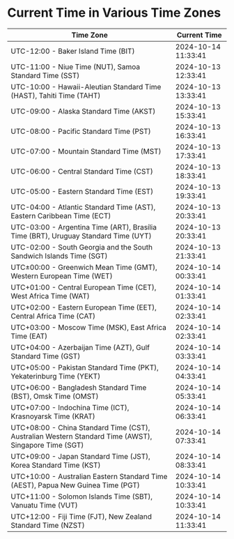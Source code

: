 # Current Time in Various Time Zones

| Time Zone | Current Time |
|-----------|--------------|
| UTC-12:00 - Baker Island Time (BIT) | 2024-10-14 11:33:41 |
| UTC-11:00 - Niue Time (NUT), Samoa Standard Time (SST) | 2024-10-13 12:33:41 |
| UTC-10:00 - Hawaii-Aleutian Standard Time (HAST), Tahiti Time (TAHT) | 2024-10-13 13:33:41 |
| UTC-09:00 - Alaska Standard Time (AKST) | 2024-10-13 15:33:41 |
| UTC-08:00 - Pacific Standard Time (PST) | 2024-10-13 16:33:41 |
| UTC-07:00 - Mountain Standard Time (MST) | 2024-10-13 17:33:41 |
| UTC-06:00 - Central Standard Time (CST) | 2024-10-13 18:33:41 |
| UTC-05:00 - Eastern Standard Time (EST) | 2024-10-13 19:33:41 |
| UTC-04:00 - Atlantic Standard Time (AST), Eastern Caribbean Time (ECT) | 2024-10-13 20:33:41 |
| UTC-03:00 - Argentina Time (ART), Brasília Time (BRT), Uruguay Standard Time (UYT) | 2024-10-13 20:33:41 |
| UTC-02:00 - South Georgia and the South Sandwich Islands Time (SGT) | 2024-10-13 21:33:41 |
| UTC±00:00 - Greenwich Mean Time (GMT), Western European Time (WET) | 2024-10-14 00:33:41 |
| UTC+01:00 - Central European Time (CET), West Africa Time (WAT) | 2024-10-14 01:33:41 |
| UTC+02:00 - Eastern European Time (EET), Central Africa Time (CAT) | 2024-10-14 02:33:41 |
| UTC+03:00 - Moscow Time (MSK), East Africa Time (EAT) | 2024-10-14 02:33:41 |
| UTC+04:00 - Azerbaijan Time (AZT), Gulf Standard Time (GST) | 2024-10-14 03:33:41 |
| UTC+05:00 - Pakistan Standard Time (PKT), Yekaterinburg Time (YEKT) | 2024-10-14 04:33:41 |
| UTC+06:00 - Bangladesh Standard Time (BST), Omsk Time (OMST) | 2024-10-14 05:33:41 |
| UTC+07:00 - Indochina Time (ICT), Krasnoyarsk Time (KRAT) | 2024-10-14 06:33:41 |
| UTC+08:00 - China Standard Time (CST), Australian Western Standard Time (AWST), Singapore Time (SGT) | 2024-10-14 07:33:41 |
| UTC+09:00 - Japan Standard Time (JST), Korea Standard Time (KST) | 2024-10-14 08:33:41 |
| UTC+10:00 - Australian Eastern Standard Time (AEST), Papua New Guinea Time (PGT) | 2024-10-14 10:33:41 |
| UTC+11:00 - Solomon Islands Time (SBT), Vanuatu Time (VUT) | 2024-10-14 10:33:41 |
| UTC+12:00 - Fiji Time (FJT), New Zealand Standard Time (NZST) | 2024-10-14 11:33:41 |

